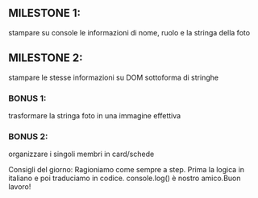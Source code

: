
## MILESTONE 1:
stampare su console le informazioni di nome, ruolo e la stringa della foto
## MILESTONE 2:
stampare le stesse informazioni su DOM sottoforma di stringhe
### BONUS 1:
trasformare la stringa foto in una immagine effettiva
### BONUS 2:
organizzare i singoli membri in card/schede

Consigli del giorno:
Ragioniamo come sempre a step.
Prima la logica in italiano e poi traduciamo in codice.
console.log() è nostro amico.Buon lavoro!
